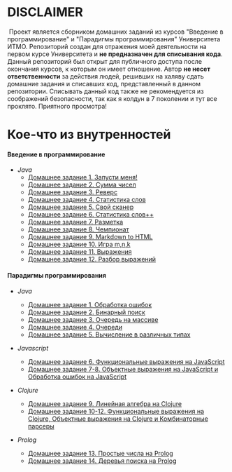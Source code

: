 # DISCLAIMER

​		Проект является сборником домашних заданий из курсов "Введение в программирование" и "Парадигмы программирования" Университета ИТМО. Репозиторий создан для отражения моей деятельности на первом курсе Университета и **не предназначен для списывания кода**. Данный репозиторий был открыт для публичного доступа после окончания курсов, к которым он имеет отношение.  Автор **не несет ответственности** за действия людей, решивших на халяву сдать домашние задания и списавших код, представленный в данном репозитории. Списывать данный код также не рекомендуется из соображений безопасности, так как я колдун в 7 поколении и тут все проклято. Приятного просмотра!



# Кое-что из внутренностей

#### Введение в программирование

- _Java_
  - [Домашнее задание 1. Запусти меня!](https://github.com/Mr3zee/y2019-20/tree/master/Java/HW_1/src)
  - [Домашнее задание 2. Сумма чисел](https://github.com/Mr3zee/y2019-20/tree/master/Java/HW_2)
  - [Домашнее задание 3. Реверс](https://github.com/Mr3zee/y2019-20/tree/master/Java/HW_3)
  - [Домашнее задание 4. Статистика слов](https://github.com/Mr3zee/y2019-20/tree/master/Java/HW_4)
  - [Домашнее задание 5. Свой сканер](https://github.com/Mr3zee/y2019-20/tree/master/Java/HW_5)
  - [Домашнее задание 6. Статистика слов++](https://github.com/Mr3zee/y2019-20/tree/master/Java/HW_6)
  - [Домашнее задание 7. Разметка](https://github.com/Mr3zee/y2019-20/tree/master/Java/HW_7/markup)
  - [Домашнее задание 8. Чемпионат](https://github.com/Mr3zee/y2019-20/tree/master/Java/HW_8)
  - [Домашнее задание 9. Markdown to HTML](https://github.com/Mr3zee/y2019-20/tree/master/Java/HW_9/Idea/src/md2html)
  - [Домашнее задание 10. Игра m,n,k](https://github.com/Mr3zee/y2019-20/tree/master/Java/HW_10/src/GameComponents)
  - [Домашнее задание 11. Выражения](https://github.com/Mr3zee/y2019-20/tree/master/Java/HW_11/src/expression)
  - [Домашнее задание 12. Разбор выражений](https://github.com/Mr3zee/y2019-20/tree/master/Java/HW_12/src/expression)



#### Парадигмы программирования

- _Java_
  - [Домашнее задание 1. Обработка ошибок](https://github.com/Mr3zee/y2019-20/tree/master/Java/HW_13/src/expression)
  - [Домашнее задание 2. Бинарный поиск](https://github.com/Mr3zee/y2019-20/tree/master/Java/HW_14/src)
  - [Домашнее задание 3. Очередь на массиве](https://github.com/Mr3zee/y2019-20/tree/master/Java/HW_15/src)
  - [Домашнее задание 4. Очереди](https://github.com/Mr3zee/y2019-20/tree/master/Java/HW_16/src)
  - [Домашнее задание 5. Вычисление в различных типах](https://github.com/Mr3zee/y2019-20/tree/master/Java/HW_17/src)

- _Javascript_
  - [Домашнее задание 6. Функциональные выражения на JavaScript](https://github.com/Mr3zee/y2019-20/tree/master/Javascript/HW_1)
  - [Домашнее задание 7-8. Объектные выражения на JavaScript и Обработка ошибок на JavaScript](https://github.com/Mr3zee/y2019-20/tree/master/Javascript/HW_2-3)

- _Clojure_
  - [Домашнее задание 9. Линейная алгебра на Clojure](https://github.com/Mr3zee/y2019-20/tree/master/Clojure/HW_1/src)
  - [Домашнее задание 10-12. Функциональные выражения на Clojure, Объектные выражения на Clojure и Комбинаторные парсеры](https://github.com/Mr3zee/y2019-20/tree/master/Clojure/HW_2-4/src)
- _Prolog_
  - [Домашнее задание 13. Простые числа на Prolog](https://github.com/Mr3zee/y2019-20/tree/master/Prolog/HW_1)
  - [Домашнее задание 14. Деревья поиска на Prolog](https://github.com/Mr3zee/y2019-20/tree/master/Prolog/HW_2)

